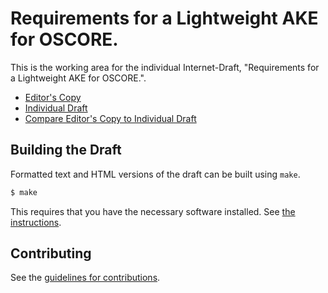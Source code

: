 # Requirements for a Lightweight AKE for OSCORE.

This is the working area for the individual Internet-Draft, "Requirements for a Lightweight AKE for OSCORE.".

* [Editor's Copy](https://EricssonResearch.github.io/lake/#go.draft-selander-lake-reqs.html)
* [Individual Draft](https://tools.ietf.org/html/draft-selander-lake-reqs)
* [Compare Editor's Copy to Individual Draft](https://EricssonResearch.github.io/lake/#go.draft-selander-lake-reqs.diff)

## Building the Draft

Formatted text and HTML versions of the draft can be built using `make`.

```sh
$ make
```

This requires that you have the necessary software installed.  See
[the instructions](https://github.com/martinthomson/i-d-template/blob/master/doc/SETUP.md).


## Contributing

See the
[guidelines for contributions](https://github.com/EricssonResearch/lake/blob/master/CONTRIBUTING.md).
